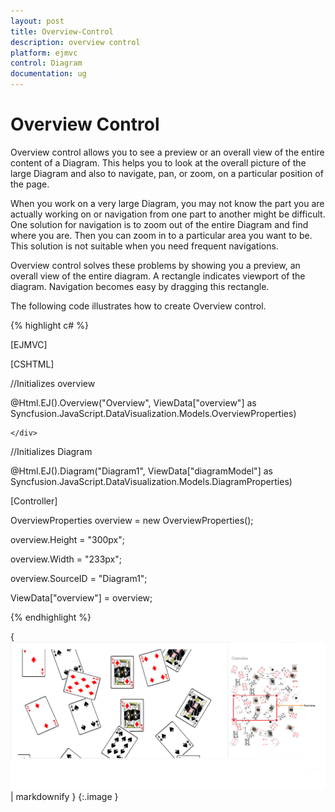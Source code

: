 ```yaml
---
layout: post
title: Overview-Control
description: overview control
platform: ejmvc
control: Diagram
documentation: ug
---
```


# Overview Control

Overview control allows you to see a preview or an overall view of the entire content of a Diagram. This helps you to look at the overall picture of the large Diagram and also to navigate, pan, or zoom, on a particular position of the page.

When you work on a very large Diagram, you may not know the part you are actually working on or navigation from one part to another might be difficult. One solution for navigation is to zoom out of the entire Diagram and find where you are. Then you can zoom in to a particular area you want to be. This solution is not suitable when you need frequent navigations.

Overview control solves these problems by showing you a preview, an overall view of the entire diagram. A rectangle indicates viewport of the diagram. Navigation becomes easy by dragging this rectangle.

The following code illustrates how to create Overview control.

{% highlight c# %}

[EJMVC]

[CSHTML]

//Initializes overview

 <div>

@Html.EJ().Overview("Overview", ViewData["overview"] as Syncfusion.JavaScript.DataVisualization.Models.OverviewProperties)

    </div>

//Initializes Diagram

<div>

 @Html.EJ().Diagram("Diagram1", ViewData["diagramModel"] as Syncfusion.JavaScript.DataVisualization.Models.DiagramProperties)

 </div>



[Controller]

OverviewProperties overview = new OverviewProperties();

overview.Height = "300px";

overview.Width = "233px";

overview.SourceID = "Diagram1";   

ViewData["overview"] = overview;   





{% endhighlight %}



{ ![C:/Users/swarneshk/AppData/Local/Microsoft/Windows/INetCache/Content.Word/overview final.png](Overview-Control_images/Overview-Control_img1.png) | markdownify }
{:.image }


